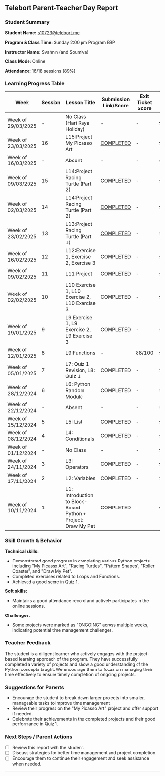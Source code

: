 ## Telebort Parent-Teacher Day Report

### Student Summary
**Student Name:** s10723@telebort.me

**Program & Class Time:** Sunday 2:00 pm Program BBP

**Instructor Name:** Syahnin (and Soumiya)

**Class Mode:** Online

**Attendance:** 16/18 sessions (89%)


### Learning Progress Table

| Week             | Session | Lesson Title                                                                                                | Submission Link/Score | Exit Ticket Score | Progress Rating |
| --------------- | ------- | ----------------------------------------------------------------------------------------------------------- | ---------------------- | ----------------- | --------------- |
| Week of 29/03/2025 | -       | No Class (Hari Raya Holiday)                                                                              | -                      | -                 | ☆☆☆☆☆         |
| Week of 23/03/2025 | 16      | L15:Project My Picasso Art                                                                                    | [COMPLETED](https://app.edublocks.org/project/pO8zsRwPYDV0i8Ay7tx7pdQJIpF3/gcge1ElhdRMiJFdMEALS)                      | -                 | ★★★★☆         |
| Week of 16/03/2025 | -       | Absent                                                                                                    | -                      | -                 | ☆☆☆☆☆         |
| Week of 09/03/2025 | 15      | L14:Project Racing Turtle (Part 2)                                                                            | [COMPLETED](https://app.edublocks.org/project/pO8zsRwPYDV0i8Ay7tx7pdQJIpF3/e8uBY2q4mEVSQQZQNza2)                         | -                 | ★★★☆☆         |
| Week of 02/03/2025 | 14      | L14:Project Racing Turtle (Part 2)                                                                            | [COMPLETED](https://app.edublocks.org/project/pO8zsRwPYDV0i8Ay7tx7pdQJIpF3/e8uBY2q4mEVSQQZQNza2)                      | -                 | ★★★☆☆         |
| Week of 23/02/2025 | 13      | L13:Project Racing Turtle (Part 1)                                                                            | [COMPLETED](https://app.edublocks.org/project/pO8zsRwPYDV0i8Ay7tx7pdQJIpF3/e8uBY2q4mEVSQQZQNza2)                      | -                 | ★★★★☆         |
| Week of 16/02/2025 | 12      | L12:Exercise 1, Exercise 2, Exercise 3                                                                         | COMPLETED                      | -                 | ★★★★☆         |
| Week of 09/02/2025 | 11      | L11 Project                                                                                               | [COMPLETED](https://app.edublocks.org/project/pO8zsRwPYDV0i8Ay7tx7pdQJIpF3/moAwrC3jkhDJ4WVYvKiv)                      | -                 | ★★★☆☆         |
| Week of 02/02/2025 | 10      | L10 Exercise 1, L10 Exercise 2, L10 Exercise 3                                                             | COMPLETED                      | -                 | ★★★★☆         |
| Week of 19/01/2025 | 9       | L9 Exercise 1, L9 Exercise 2, L9 Exercise 3                                                              | COMPLETED                      | -                 | ★★★☆☆         |
| Week of 12/01/2025 | 8       | L9:Functions                                                                                                         | -       | 88/100            | ★★★★☆         |
| Week of 05/01/2025 | 7       | L7: Quiz 1 Revision, L8: Quiz 1                                                                                                         | COMPLETED       | -                 | ★★★☆☆         |
| Week of 28/12/2024 | 6       | L6: Python Random Module                                                                                                           | COMPLETED        | -                 | ★★★☆☆         |
| Week of 22/12/2024 | -       | Absent                                                                                                    | -                      | -                 | ☆☆☆☆☆         |
| Week of 15/12/2024 | 5       | L5: List                                                                                                       | COMPLETED       | -              | ★★★☆☆         |
| Week of 08/12/2024 | 4       | L4: Conditionals                                                                                                         | COMPLETED        | -                 | ★★★☆☆         |
| Week of 01/12/2024 | -       | No Class                                                                                                    | -                      | -                 | ☆☆☆☆☆         |
| Week of 24/11/2024 | 3       | L3: Operators                                                                                                         | COMPLETED        | -                 | ★★★☆☆         |
| Week of 17/11/2024 | 2       | L2: Variables                                                                                                         | COMPLETED        | -                 | ★★★☆☆         |
| Week of 10/11/2024 | 1       | L1: Introduction to Block-Based Python + Project: Draw My Pet                                                                                                         | COMPLETED        | -                 | ★★★☆☆         |

### Skill Growth & Behavior

**Technical skills:**
* Demonstrated good progress in completing various Python projects including "My Picasso Art", "Racing Turtles", "Pattern Shapes", "Roller Coaster", and "Draw My Pet".
* Completed exercises related to Loops and Functions.
* Achieved a good score in Quiz 1.

**Soft skills:**
* Maintains a good attendance record and actively participates in the online sessions.

**Challenges:**
* Some projects were marked as "ONGOING" across multiple weeks, indicating potential time management challenges.

### Teacher Feedback

The student is a diligent learner who actively engages with the project-based learning approach of the program. They have successfully completed a variety of projects and show a good understanding of the Python concepts taught. We encourage them to focus on managing their time effectively to ensure timely completion of ongoing projects.

### Suggestions for Parents

* Encourage the student to break down larger projects into smaller, manageable tasks to improve time management.
* Review their progress on the "My Picasso Art" project and offer support if needed.
* Celebrate their achievements in the completed projects and their good performance in Quiz 1.

### Next Steps / Parent Actions

* [ ] Review this report with the student.
* [ ] Discuss strategies for better time management and project completion.
* [ ] Encourage them to continue their engagement and seek assistance when needed.

---
